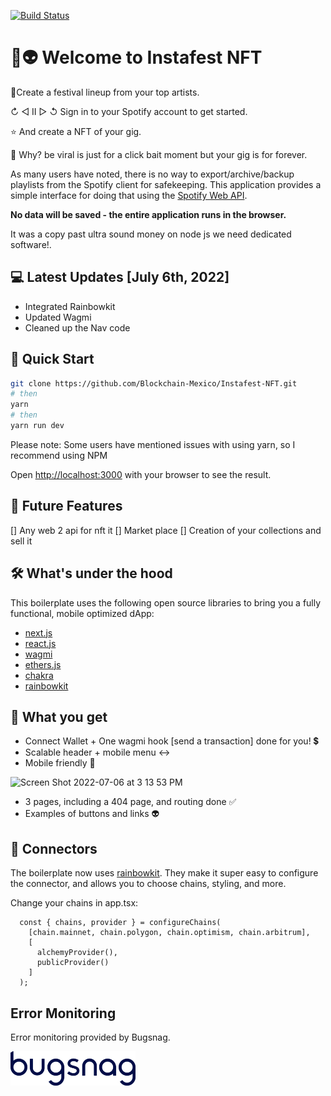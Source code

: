 [![Build Status](https://api.travis-ci.com/watsonbox/exportify.svg?branch=master)](https://travis-ci.com/watsonbox/exportify)


# 🎹️👽 Welcome to Instafest NFT


🎹️Create a festival lineup from your top artists.

↻      ◁  II  ▷     ↺ Sign in to your Spotify account to get started.

⭐️ And create a NFT of your gig.

🤔 Why? be viral is just for a click bait moment but your gig is for forever.

As many users have noted, there is no way to export/archive/backup playlists from the Spotify client for safekeeping. This application provides a simple interface for doing that using the [Spotify Web API](https://developer.spotify.com/documentation/web-api/).

**No data will be saved - the entire application runs in the browser.**

It was a copy past ultra sound money on node js we need dedicated software!.


## 💻 Latest Updates [July 6th, 2022]

- Integrated Rainbowkit
- Updated Wagmi
- Cleaned up the Nav code


## 🚀 Quick Start

```bash
git clone https://github.com/Blockchain-Mexico/Instafest-NFT.git
# then
yarn 
# then
yarn run dev
```

Please note: Some users have mentioned issues with using yarn, so I recommend using NPM

Open [http://localhost:3000](http://localhost:3000) with your browser to see the result.

## 🔮 Future Features

[] Any web 2 api for nft it
[] Market place 
[] Creation of your collections and sell it

## 🛠 What's under the hood

This boilerplate uses the following open source libraries to bring you a fully functional, mobile optimized dApp:

- [next.js](https://nextjs.org/docs)
- [react.js](https://reactjs.org/)
- [wagmi](https://wagmi-xyz.vercel.app/)
- [ethers.js](https://docs.ethers.io/v5/)
- [chakra](https://chakra-ui.com/)
- [rainbowkit](https://www.rainbowkit.com/docs/introduction)

## 💎 What you get

- Connect Wallet + One wagmi hook [send a transaction] done for you! 💲
- Scalable header + mobile menu ↔️
- Mobile friendly 📱

<img width="489" alt="Screen Shot 2022-07-06 at 3 13 53 PM" src="https://i.ibb.co/2dKGgsb/Captura-de-Pantalla-2022-11-29-a-la-s-14-52-10.png">

- 3 pages, including a 404 page, and routing done ✅
- Examples of buttons and links 👽

## 🔌 Connectors

The boilerplate now uses [rainbowkit](https://www.rainbowkit.com/docs/introduction). They make it super easy to configure the connector, and allows you to choose chains, styling, and more. 

Change your chains in app.tsx:

```
  const { chains, provider } = configureChains(
    [chain.mainnet, chain.polygon, chain.optimism, chain.arbitrum],
    [
      alchemyProvider(),
      publicProvider()
    ]
  );
```

## Error Monitoring

Error monitoring provided by Bugsnag.

<a href="http://www.bugsnag.com">
  <img src="bugsnag.png" width="200" />
</a>

